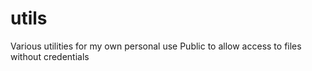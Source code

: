 # utils

Various utilities for my own personal use
Public to allow access to files without credentials